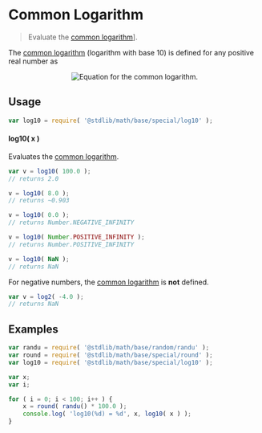 Common Logarithm
===

> Evaluate the [common logarithm][common-logarithm]].

<section class="intro">

The [common logarithm][common-logarithm] (logarithm with base 10) is defined for any positive real number as

<!-- <equation class="equation" label="eq:common_logarithm" align="center" raw="\quad \log_{10} \left( x \right) = y \quad \text{s.t.} \quad 10^y = x" alt="Equation for the common logarithm."> -->

<div class="equation" align="center" data-raw-text="\quad \log_{10} \left( x \right) = y \quad \text{s.t.} \quad 10^y = x" data-equation="eq:common_logarithm">
    <img src="" alt="Equation for the common logarithm.">
    <br>
</div>

<!-- </equation> -->

<!-- </intro> -->

<section class="usage">

## Usage

``` javascript
var log10 = require( '@stdlib/math/base/special/log10' );
```

#### log10( x )

Evaluates the [common logarithm][common-logarithm].

``` javascript
var v = log10( 100.0 );
// returns 2.0

v = log10( 8.0 );
// returns ~0.903

v = log10( 0.0 );
// returns Number.NEGATIVE_INFINITY

v = log10( Number.POSITIVE_INFINITY );
// returns Number.POSITIVE_INFINITY

v = log10( NaN );
// returns NaN
```

For negative numbers, the [common logarithm][common-logarithm] is __not__ defined.

``` javascript
var v = log2( -4.0 );
// returns NaN
```

<!-- </usage> -->


<section class="examples">

## Examples

``` javascript
var randu = require( '@stdlib/math/base/random/randu' );
var round = require( '@stdlib/math/base/special/round' );
var log10 = require( '@stdlib/math/base/special/log10' );

var x;
var i;

for ( i = 0; i < 100; i++ ) {
    x = round( randu() * 100.0 );
    console.log( 'log10(%d) = %d', x, log10( x ) );
}
```

<!-- </examples> -->


<section class="links">

[common-logarithm]: https://en.wikipedia.org/wiki/Common_logarithm

<!-- </links> -->
